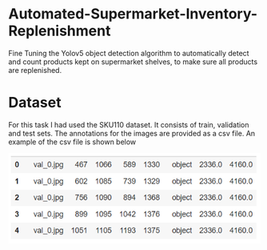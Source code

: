 # Automated-Supermarket-Inventory-Replenishment
Fine Tuning the Yolov5 object detection algorithm to automatically detect and count products kept on supermarket shelves, to make sure all products are replenished.

# Dataset
For this task I had used the SKU110 dataset. It consists of train, validation and test sets. The annotations for the images are provided as a csv file. An example of the csv file is shown below

![annotation example](https://raw.githubusercontent.com/RoobanSappani/Automated-Supermarket-Inventory-Replenishment/branch/images/annotations_example.png?token=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)
